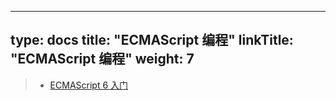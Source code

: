 
---
type: docs
title: "ECMAScript 编程"
linkTitle: "ECMAScript 编程"
weight: 7
---

> - [ECMAScript 6 入门](https://es6.ruanyifeng.com/#docs/intro)


